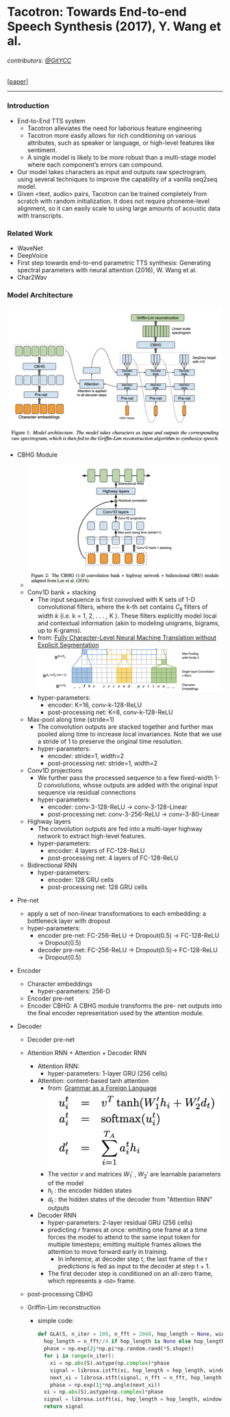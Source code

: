 # Tacotron: Towards End-to-end Speech Synthesis (2017), Y. Wang et al.

###### contributors: [@GitYCC](https://github.com/GitYCC)

\[[paper](https://arxiv.org/pdf/1703.10135.pdf)\] 

---

### Introduction

- End-to-End TTS system
  - Tacotron alleviates the need for laborious feature engineering
  - Tacotron more easily allows for rich conditioning on various attributes, such as speaker or language, or high-level features like sentiment.
  - A single model is likely to be more robust than a multi-stage model where each component’s errors can compound.
- Our model takes characters as input and outputs raw spectrogram, using several techniques to improve the capability of a vanilla seq2seq model.
- Given <text, audio> pairs, Tacotron can be trained completely from scratch with random initialization. It does not require phoneme-level alignment, so it can easily scale to using large amounts of acoustic data with transcripts.



### Related Work

- WaveNet 
- DeepVoice
- First step towards end-to-end parametric TTS synthesis: Generating spectral parameters with neural attention (2016), W. Wang et al.
- Char2Wav



### Model Architecture

![](assets/tacotron_01.png)

- CBHG Module
  - ![](assets/tacotron_02.png)
  - Conv1D bank + stacking
    - The input sequence is first convolved with K sets of 1-D convolutional filters, where the k-th set contains $C_k$ filters of width $k$ (i.e. k = 1, 2, . . . , K ). These filters explicitly model local and contextual information (akin to modeling unigrams, bigrams, up to K-grams).
    - from: [Fully Character-Level Neural Machine Translation without Explicit Segmentation](https://arxiv.org/abs/1610.03017)
      ![](assets/tacotron_03.png)
    - hyper-parameters:
      - encoder: K=16, conv-k-128-ReLU
      - post-processing net: K=8, conv-k-128-ReLU
  - Max-pool along time (stride=1)
    - The convolution outputs are stacked together and further max pooled along time to increase local invariances. Note that we use a stride of 1 to preserve the original time resolution.
    - hyper-parameters:
      - encoder: stride=1, width=2
      - post-processing net: stride=1, width=2
  - Conv1D projections
    - We further pass the processed sequence to a few fixed-width 1-D convolutions, whose outputs are added with the original input sequence via residual connections
    - hyper-parameters:
      - encoder: conv-3-128-ReLU → conv-3-128-Linear
      - post-processing net: conv-3-256-ReLU → conv-3-80-Linear
  - Highway layers
    - The convolution outputs are fed into a multi-layer highway network to extract high-level features.
    - hyper-parameters:
      - encoder: 4 layers of FC-128-ReLU
      - post-processing net: 4 layers of FC-128-ReLU
  - Bidirectional RNN
    - hyper-parameters:
      - encoder: 128 GRU cells
      - post-processing net: 128 GRU cells
- Pre-net
  - apply a set of non-linear transformations to each embedding: a bottleneck layer with dropout
  - hyper-parameters:
    - encoder pre-net: FC-256-ReLU → Dropout(0.5) → FC-128-ReLU → Dropout(0.5)
    - decoder pre-net: FC-256-ReLU → Dropout(0.5)→ FC-128-ReLU → Dropout(0.5)

- Encoder

  - Character embeddings
    - hyper-parameters: 256-D
  - Encoder pre-net
  - Encoder CBHG: A CBHG module transforms the pre- net outputs into the final encoder representation used by the attention module.

- Decoder

  - Decoder pre-net

  - Attention RNN + Attention + Decoder RNN

    - Attention RNN: 
      - hyper-parameters: 1-layer GRU (256 cells)
    - Attention: content-based tanh attention
      - from: [Grammar as a Foreign Language](https://arxiv.org/pdf/1412.7449.pdf)
        ![](assets/tacotron_04.png)
      - The vector $v$ and matrices $W_1′$ , $W_2′$ are learnable parameters of the model
      - $h_i$ : the encoder hidden states
      - $d_t$ : the hidden states of the decoder from "Attention RNN" outputs
    - Decoder RNN
      - hyper-parameters: 2-layer residual GRU (256 cells)
      - predicting $r$ frames at once: emitting one frame at a time forces the model to attend to the same input token for multiple timesteps; emitting multiple frames allows the attention to move forward early in training.
        - In inference, at decoder step t, the last frame of the r predictions is fed as input to the decoder at step t + 1.
      - The first decoder step is conditioned on an all-zero frame, which represents a `<GO>` frame.

  - post-processing CBHG

  - Griffin-Lim reconstruction

    - simple code:
      ```python
      def GLA(S, n_iter = 100, n_fft = 2048, hop_length = None, window = 'hann'):
        hop_length = n_fft//4 if hop_length is None else hop_length
        phase = np.exp(2j*np.pi*np.random.rand(*S.shape))
        for i in range(n_iter):
          xi = np.abs(S).astype(np.complex)*phase
          signal = librosa.istft(xi, hop_length = hop_length, window = window)
          next_xi = librosa.stft(signal, n_fft = n_fft, hop_length = hop_length, window = window)
          phase = np.exp(1j*np.angle(next_xi))
        xi = np.abs(S).astype(np.complex)*phase
        signal = librosa.istft(xi, hop_length = hop_length, window = window)
        return signal
      ```

    


